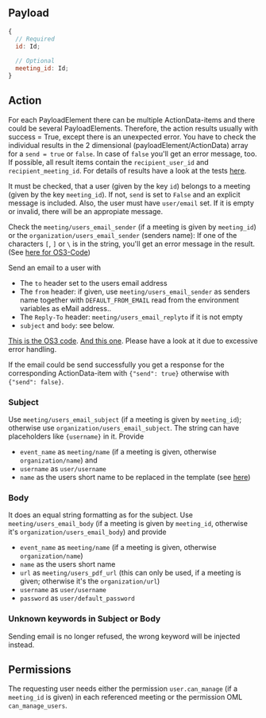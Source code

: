 ## Payload
```js
{
  // Required
  id: Id;
  
  // Optional
  meeting_id: Id;
}
```

## Action
For each PayloadElement there can be multiple ActionData-items and there could be several PayloadElements.
Therefore, the action results usually with success = True, except there is an unexpected error. You have to check the individual results in the 2 dimensional (payloadElement/ActionData) array for a `send = true` or `false`. In case of `false` you'll get an error message, too.
If possible, all result items contain the `recipient_user_id` and `recipient_meeting_id`. 
For details of results have a look at the tests [here](https://github.com/OpenSlides/openslides-backend/blob/main/tests/system/action/user/test_send_invitation_email.py).

It must be checked, that a user (given by the key `id`) belongs to a meeting (given by the key `meeting_id`). If not, `send` is set to `False` and an explicit message is included. Also, the user must have `user/email` set. If it is empty or invalid, there will be an appropiate message.

Check the `meeting/users_email_sender` (if a meeting is given by `meeting_id`) or the `organization/users_email_sender` (senders name): If one of the characters `[`, `]` or `\` is in the string, you'll get an error message in the result.  (See [here for OS3-Code](https://github.com/OpenSlides/OpenSlides/blob/7315626e18c0515b6ff61551c705156cbd5056cb/server/openslides/users/models.py#L275))

Send an email to a user with
- The `to` header set to the users email address
- The `from` header:
  if given, use `meeting/users_email_sender` as senders name together with `DEFAULT_FROM_EMAIL` read from the environment variables as eMail address..
- The `Reply-To` header: `meeting/users_email_replyto` if it is not empty
- `subject` and `body`: see below.

[This is the OS3 code](https://github.com/OpenSlides/OpenSlides/blob/7315626e18c0515b6ff61551c705156cbd5056cb/server/openslides/users/models.py#L236). [And this one](https://github.com/OpenSlides/OpenSlides/blob/70d5b32bd7c65d75c024fd2162516ed94ec9c080/server/openslides/users/views.py#L520). Please have a look at it due to excessive error handling.

If the email could be send successfully you get a response for the corresponding ActionData-item with `{"send": true}` otherwise with `{"send": false}`.

### Subject
Use `meeting/users_email_subject` (if a meeting is given by `meeting_id`); otherwise use `organization/users_email_subject`. The string can have placeholders like `{username}` in it. Provide
- `event_name` as `meeting/name` (if a meeting is given, otherwise `organization/name`) and
- `username` as `user/username`
- `name` as the users short name
to be replaced in the template (see [here](https://github.com/OpenSlides/OpenSlides/blob/7315626e18c0515b6ff61551c705156cbd5056cb/server/openslides/users/models.py#L266))

### Body
It does an equal string formatting  as for the subject. Use `meeting/users_email_body` (if a meeting is given by `meeting_id`, otherwise it's `organization/users_email_body`) and provide
- `event_name` as `meeting/name` (if a meeting is given, otherwise `organization/name`)
- `name` as the users short name
- `url` as `meeting/users_pdf_url` (this can only be used, if a meeting is given; otherwise it's the `organization/url`)
- `username` as `user/username` 
- `password` as `user/default_password`

### Unknown keywords in Subject or Body
Sending email is no longer refused, the wrong keyword will be injected instead.

## Permissions
The requesting user needs either the permission `user.can_manage` (if a `meeting_id` is given) in
each referenced meeting or the permission OML `can_manage_users`.
